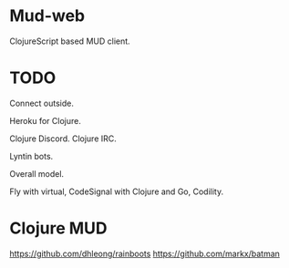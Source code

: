 # Mud-web

ClojureScript based MUD client.

# TODO

Connect outside.

Heroku for Clojure.

Clojure Discord.
Clojure IRC.

Lyntin bots.

Overall model.

Fly with virtual, CodeSignal with Clojure and Go, Codility.
# Clojure MUD
https://github.com/dhleong/rainboots
https://github.com/markx/batman
